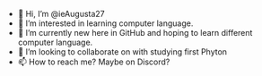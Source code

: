 - 👋 Hi, I’m @ieAugusta27
- 👀 I’m interested in learning computer language.
- 🌱 I’m currently new here in GitHub and hoping to learn different computer language.
- 💞️ I’m looking to collaborate on with studying first Phyton
- 📫 How to reach me? Maybe on Discord?

<!---
ieAugusta27/ieAugusta27 is a ✨ special ✨ repository because its `README.md` (this file) appears on your GitHub profile.
You can click the Preview link to take a look at your changes.
--->
